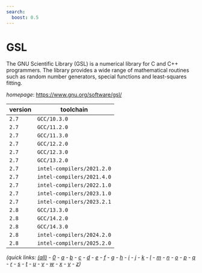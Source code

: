 ```yaml
---
search:
  boost: 0.5
---
```

# GSL

The GNU Scientific Library (GSL) is a numerical library for C and C++ programmers.  The library provides a wide range of mathematical routines such as random number generators, special functions  and least-squares fitting.

*homepage*: <https://www.gnu.org/software/gsl/>

version | toolchain
--------|----------
``2.7`` | ``GCC/10.3.0``
``2.7`` | ``GCC/11.2.0``
``2.7`` | ``GCC/11.3.0``
``2.7`` | ``GCC/12.2.0``
``2.7`` | ``GCC/12.3.0``
``2.7`` | ``GCC/13.2.0``
``2.7`` | ``intel-compilers/2021.2.0``
``2.7`` | ``intel-compilers/2021.4.0``
``2.7`` | ``intel-compilers/2022.1.0``
``2.7`` | ``intel-compilers/2023.1.0``
``2.7`` | ``intel-compilers/2023.2.1``
``2.8`` | ``GCC/13.3.0``
``2.8`` | ``GCC/14.2.0``
``2.8`` | ``GCC/14.3.0``
``2.8`` | ``intel-compilers/2024.2.0``
``2.8`` | ``intel-compilers/2025.2.0``


*(quick links: [(all)](../index.md) - [0](../0/index.md) - [a](../a/index.md) - [b](../b/index.md) - [c](../c/index.md) - [d](../d/index.md) - [e](../e/index.md) - [f](../f/index.md) - [g](../g/index.md) - [h](../h/index.md) - [i](../i/index.md) - [j](../j/index.md) - [k](../k/index.md) - [l](../l/index.md) - [m](../m/index.md) - [n](../n/index.md) - [o](../o/index.md) - [p](../p/index.md) - [q](../q/index.md) - [r](../r/index.md) - [s](../s/index.md) - [t](../t/index.md) - [u](../u/index.md) - [v](../v/index.md) - [w](../w/index.md) - [x](../x/index.md) - [y](../y/index.md) - [z](../z/index.md))*

